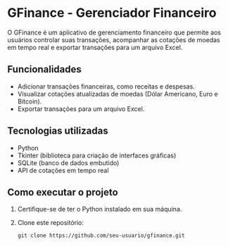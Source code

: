 # GFinance - Gerenciador Financeiro

O GFinance é um aplicativo de gerenciamento financeiro que permite aos usuários controlar suas transações, acompanhar as cotações de moedas em tempo real e exportar transações para um arquivo Excel.

## Funcionalidades

- Adicionar transações financeiras, como receitas e despesas.
- Visualizar cotações atualizadas de moedas (Dólar Americano, Euro e Bitcoin).
- Exportar transações para um arquivo Excel.

## Tecnologias utilizadas

- Python
- Tkinter (biblioteca para criação de interfaces gráficas)
- SQLite (banco de dados embutido)
- API de cotações em tempo real

## Como executar o projeto

1. Certifique-se de ter o Python instalado em sua máquina.

2. Clone este repositório:

   ```shell
   git clone https://github.com/seu-usuario/gfinance.git
